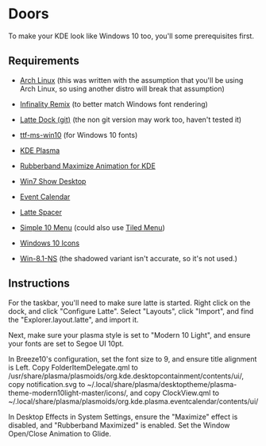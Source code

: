 
# Doors

To make your KDE look like Windows 10 too, you'll some prerequisites first.
## Requirements

 - [Arch Linux](https://www.archlinux.org/) (this was written with the
   assumption that you'll be using Arch Linux, so using another distro
   will break that assumption)
   
 -  [Infinality Remix](https://github.com/pdeljanov/infinality-remix/)
   (to better match Windows font rendering)
   
 -  [Latte Dock
   (git)](https://aur.archlinux.org/packages/latte-dock-git/) (the non
   git version may work too, haven't tested it)
   
 -  [ttf-ms-win10](https://aur.archlinux.org/packages/ttf-ms-win10/) (for
   Windows 10 fonts)
   
 -  [KDE Plasma](https://wiki.archlinux.org/index.php/KDE#Installation)
   
 -  [Rubberband Maximize Animation for
   KDE](https://store.kde.org/p/1270407)
   
 -  [Win7 Show Desktop](https://store.kde.org/p/1100895)
   
 -  [Event Calendar](https://store.kde.org/p/998901)
   
 -  [Latte Spacer](https://store.kde.org/p/1287102)
   
 -  [Simple 10
   Menu](https://github.com/fauzie811/plasma-applet-simple10menu) (could
   also use [Tiled Menu](https://store.kde.org/p/1160672/))
   
 -  [Windows 10 Icons](https://github.com/B00merang-Artwork/Windows-10)
   
 -  [Win-8.1-NS](https://store.kde.org/p/1084938) (the shadowed variant
   isn't accurate, so it's not used.)

## Instructions
For the taskbar, you'll need to make sure latte is started. Right click on the dock, and click "Configure Latte". Select "Layouts", click "Import", and find the "Explorer.layout.latte", and import it.

Next, make sure your plasma style is set to "Modern 10 Light", and ensure your fonts are set to Segoe UI 10pt.

In Breeze10's configuration, set the font size to 9, and ensure title alignment is Left.
Copy FolderItemDelegate.qml to /usr/share/plasma/plasmoids/org.kde.desktopcontainment/contents/ui/, copy notification.svg to ~/.local/share/plasma/desktoptheme/plasma-theme-modern10light-master/icons/, and copy ClockView.qml to ~/.local/share/plasma/plasmoids/org.kde.plasma.eventcalendar/contents/ui/

In Desktop Effects in System Settings, ensure the "Maximize" effect is disabled, and "Rubberband Maximized" is enabled. Set the Window Open/Close Animation to Glide.
